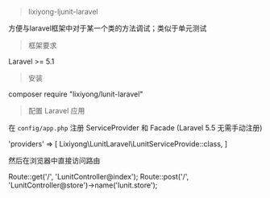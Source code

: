> lixiyong-ljunit-laravel

方便与laravel框架中对于某一个类的方法调试；类似于单元测试

> 框架要求

Laravel >= 5.1

> 安装

composer require "lixiyong/lunit-laravel"

> 配置
> Laravel 应用

在 `config/app.php` 注册 ServiceProvider 和 Facade (Laravel 5.5 无需手动注册)

'providers' => [
    Lixiyong\LunitLaravel\LunitServiceProvide::class,
]

然后在浏览器中直接访问路由

Route::get('/', 'LunitController@index');
Route::post('/', 'LunitController@store')->name('lunit.store');